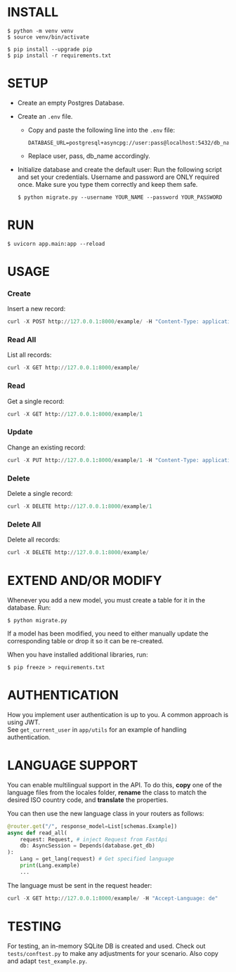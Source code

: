 # INSTALL

```
$ python -m venv venv
$ source venv/bin/activate

$ pip install --upgrade pip
$ pip install -r requirements.txt
```

# SETUP

- Create an empty Postgres Database.

- Create an `.env` file.
    - Copy and paste the following line into the `.env` file:
        ```
        DATABASE_URL=postgresql+asyncpg://user:pass@localhost:5432/db_name
        ```
    - Replace user, pass, db_name accordingly.

- Initialize database and create the default user:
    Run the following script and set your credentials. Username and password are ONLY required once. Make sure you type them correctly and keep them safe.
    ```
    $ python migrate.py --username YOUR_NAME --password YOUR_PASSWORD
    ```

# RUN

```
$ uvicorn app.main:app --reload
```

# USAGE

### Create
Insert a new record:
```py
curl -X POST http://127.0.0.1:8000/example/ -H "Content-Type: application/json" -d "{\"title\": \"My first example\", \"content\": \"This is the content of my first example\"}"
```

### Read All
List all records:
```py
curl -X GET http://127.0.0.1:8000/example/
```

### Read
Get a single record:
```py
curl -X GET http://127.0.0.1:8000/example/1
```

### Update
Change an existing record:
```py
curl -X PUT http://127.0.0.1:8000/example/1 -H "Content-Type: application/json" -d "{\"title\": \"My first updated example\", \"content\": \"This is the updated content of my first example\"}"
```

### Delete
Delete a single record:
```py
curl -X DELETE http://127.0.0.1:8000/example/1
```

### Delete All
Delete all records:
```py
curl -X DELETE http://127.0.0.1:8000/example/
```

# EXTEND AND/OR MODIFY
Whenever you add a new model, you must create a table for it in the database. Run:
```
$ python migrate.py
```
If a model has been modified, you need to either manually update the corresponding table or drop it so it can be re-created.

When you have installed additional libraries, run:
```
$ pip freeze > requirements.txt
```

# AUTHENTICATION
How you implement user authentication is up to you. A common approach is using JWT.  
See `get_current_user` in `app/utils` for an example of handling authentication.

# LANGUAGE SUPPORT
You can enable multilingual support in the API. To do this, **copy** one of the language files from the locales folder, **rename** the class to match the desired ISO country code, and **translate** the properties. 

You can then use the new language class in your routers as follows:

```py
@router.get("/", response_model=List[schemas.Example])
async def read_all(
    request: Request, # inject Request from FastApi
    db: AsyncSession = Depends(database.get_db)
):
    Lang = get_lang(request) # Get specified language
    print(Lang.example)
    ...
```
The language must be sent in the request header:
```py
curl -X GET http://127.0.0.1:8000/example/ -H "Accept-Language: de"
```

# TESTING
For testing, an in-memory SQLite DB is created and used. Check out `tests/conftest.py` to make any adjustments for your scenario. Also copy and adapt `test_example.py`.
